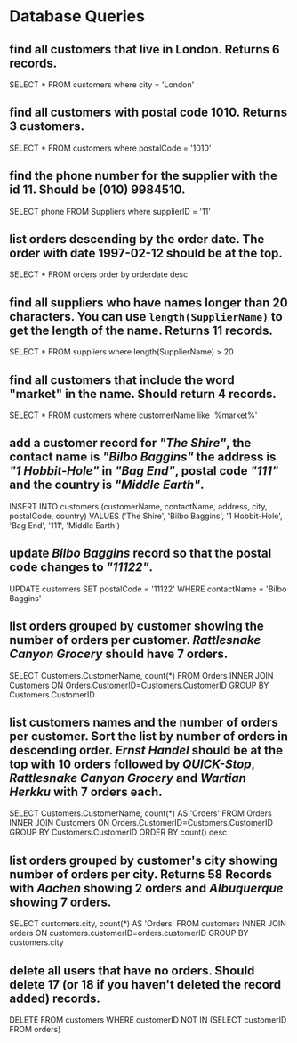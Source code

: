 # Database Queries

## find all customers that live in London. Returns 6 records.

SELECT * FROM customers where city = 'London'

## find all customers with postal code 1010. Returns 3 customers.

SELECT * FROM customers where postalCode = '1010'

## find the phone number for the supplier with the id 11. Should be (010) 9984510.

SELECT phone FROM Suppliers where supplierID = '11'

## list orders descending by the order date. The order with date 1997-02-12 should be at the top.

SELECT * FROM orders order by orderdate desc

## find all suppliers who have names longer than 20 characters. You can use `length(SupplierName)` to get the length of the name. Returns 11 records.

SELECT * FROM suppliers where length(SupplierName) > 20

## find all customers that include the word "market" in the name. Should return 4 records.

SELECT * FROM customers where customerName like '%market%'

## add a customer record for _"The Shire"_, the contact name is _"Bilbo Baggins"_ the address is _"1 Hobbit-Hole"_ in _"Bag End"_, postal code _"111"_ and the country is _"Middle Earth"_.

INSERT INTO customers (customerName, contactName, address, city, postalCode, country) VALUES ('The Shire', 'Bilbo Baggins', '1 Hobbit-Hole', 'Bag End', '111', 'Middle Earth')
## update _Bilbo Baggins_ record so that the postal code changes to _"11122"_.

UPDATE customers SET postalCode = '11122' WHERE contactName = 'Bilbo Baggins'

## list orders grouped by customer showing the number of orders per customer. _Rattlesnake Canyon Grocery_ should have 7 orders.

SELECT Customers.CustomerName, count(*) FROM Orders INNER JOIN Customers ON Orders.CustomerID=Customers.CustomerID GROUP BY Customers.CustomerID

## list customers names and the number of orders per customer. Sort the list by number of orders in descending order. _Ernst Handel_ should be at the top with 10 orders followed by _QUICK-Stop_, _Rattlesnake Canyon Grocery_ and _Wartian Herkku_ with 7 orders each.

SELECT Customers.CustomerName, count(*) AS 'Orders' FROM Orders INNER JOIN Customers ON Orders.CustomerID=Customers.CustomerID GROUP BY Customers.CustomerID ORDER BY count() desc

## list orders grouped by customer's city showing number of orders per city. Returns 58 Records with _Aachen_ showing 2 orders and _Albuquerque_ showing 7 orders.

SELECT customers.city, count(*) AS 'Orders' FROM customers INNER JOIN orders ON customers.customerID=orders.customerID GROUP BY customers.city

## delete all users that have no orders. Should delete 17 (or 18 if you haven't deleted the record added) records.

DELETE FROM customers WHERE customerID NOT IN (SELECT customerID FROM orders)
